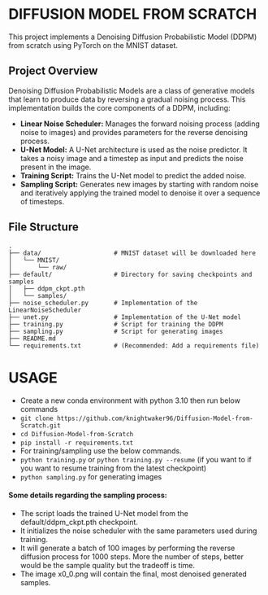 # DIFFUSION MODEL FROM SCRATCH

This project implements a Denoising Diffusion Probabilistic Model (DDPM) from scratch using PyTorch on the MNIST dataset.

## Project Overview

Denoising Diffusion Probabilistic Models are a class of generative models that learn to produce data by reversing a gradual noising process. This implementation builds the core components of a DDPM, including:

* **Linear Noise Scheduler:** Manages the forward noising process (adding noise to images) and provides parameters for the reverse denoising process.
* **U-Net Model:** A U-Net architecture is used as the noise predictor. It takes a noisy image and a timestep as input and predicts the noise present in the image.
* **Training Script:** Trains the U-Net model to predict the added noise.
* **Sampling Script:** Generates new images by starting with random noise and iteratively applying the trained model to denoise it over a sequence of timesteps.

## File Structure

```text
.
├── data/                    # MNIST dataset will be downloaded here
│   └── MNIST/
│       └── raw/
├── default/                 # Directory for saving checkpoints and samples
│   ├── ddpm_ckpt.pth        
│   └── samples/             
├── noise_scheduler.py       # Implementation of the LinearNoiseScheduler
├── unet.py                  # Implementation of the U-Net model
├── training.py              # Script for training the DDPM
├── sampling.py              # Script for generating images
├── README.md                
└── requirements.txt         # (Recommended: Add a requirements file)
```
# USAGE
* Create a new conda environment with python 3.10 then run below commands
* ```git clone https://github.com/knightwaker96/Diffusion-Model-from-Scratch.git```
* ```cd Diffusion-Model-from-Scratch```
* ```pip install -r requirements.txt```
* For training/sampling use the below commands. 
* ```python training.py``` or ```python training.py --resume``` (if you want to if you want to resume training from the latest checkpoint)
* ```python sampling.py``` for generating images

#### Some details regarding the sampling process:
* The script loads the trained U-Net model from the default/ddpm_ckpt.pth checkpoint.
* It initializes the noise scheduler with the same parameters used during training.
* It will generate a batch of 100 images by performing the reverse diffusion process for 1000 steps. More the number of steps, better would be the sample quality but the tradeoff is time.
* The image x0_0.png will contain the final, most denoised generated samples.
